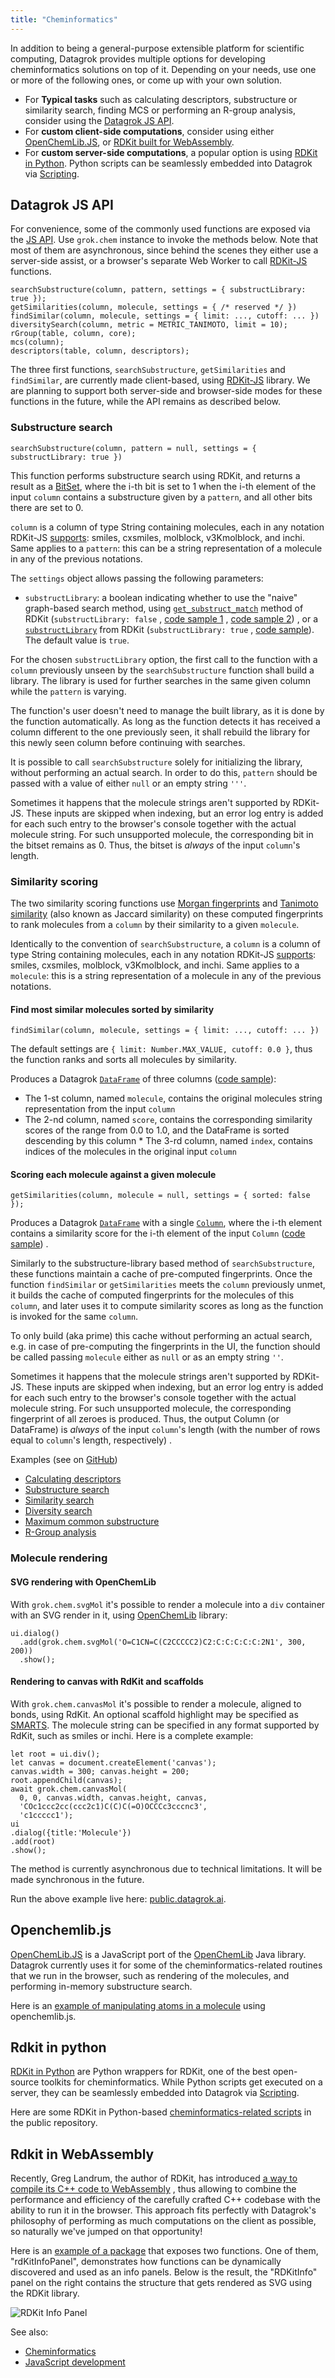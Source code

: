```yaml
---
title: "Cheminformatics"
---
```


In addition to being a general-purpose extensible platform for scientific computing, Datagrok provides multiple options
for developing cheminformatics solutions on top of it. Depending on your needs, use one or more of the following ones,
or come up with your own solution.

* For **Typical tasks** such as calculating descriptors, substructure or similarity search, finding MCS or performing an
  R-group analysis, consider using the [Datagrok JS API](#datagrok-js-api).
* For **custom client-side computations**, consider using either [OpenChemLib.JS](#openchemlibjs),
  or [RDKit built for WebAssembly](#rdkit-in-webassembly).
* For **custom server-side computations**, a popular option is using
  [RDKit in Python](#rdkit-in-python). Python scripts can be seamlessly embedded into Datagrok
  via [Scripting](../../../compute/scripting.md).

## Datagrok JS API

For convenience, some of the commonly used functions are exposed via the [JS API](../packages/js-api.md). Use `grok.chem`
instance to invoke the methods below. Note that most of them are asynchronous, since behind the scenes they either use a
server-side assist, or a browser's separate Web Worker to call [RDKit-JS](https://github.com/rdkit/RDKitjs) functions.

```
searchSubstructure(column, pattern, settings = { substructLibrary: true });
getSimilarities(column, molecule, settings = { /* reserved */ })
findSimilar(column, molecule, settings = { limit: ..., cutoff: ... })
diversitySearch(column, metric = METRIC_TANIMOTO, limit = 10);
rGroup(table, column, core);
mcs(column);
descriptors(table, column, descriptors);
```

The three first functions, `searchSubstructure`, `getSimilarities` and `findSimilar`, are currently made client-based,
using [RDKit-JS](https://github.com/rdkit/RDKitjs) library. We are planning to support both server-side and browser-side
modes for these functions in the future, while the API remains as described below.

### Substructure search

`searchSubstructure(column, pattern = null, settings = { substructLibrary: true })`

This function performs substructure search using RDKit, and returns a result as a [BitSet](../packages/js-api.md#bitset),
where the i-th bit is set to 1 when the i-th element of the input `column` contains a substructure given by a `pattern`,
and all other bits there are set to 0.

`column` is a column of type String containing molecules, each in any notation
RDKit-JS [supports](https://github.com/rdkit/rdkit/blob/master/Code/MinimalLib/minilib.h): smiles, cxsmiles, molblock,
v3Kmolblock, and inchi. Same applies to a `pattern`: this can be a string representation of a molecule in any of the
previous notations.

The `settings` object allows passing the following parameters:

* `substructLibrary`: a boolean indicating whether to use the "naive" graph-based search method,
  using [`get_substruct_match`](https://www.rdkit.org/docs/source/rdkit.Chem.rdchem.html) method of
  RDKit (`substructLibrary: false`
  , [code sample 1](https://public.datagrok.ai/js/samples/domains/chem/substructure-search-simple)
  , [code sample 2](https://public.datagrok.ai/js/samples/domains/chem/substructure-search-library))
  , or a [`substructLibrary`](https://rdkit.blogspot.com/2018/02/introducing-substructlibrary.html)
  from RDKit (`substructLibrary: true`
  , [code sample](https://public.datagrok.ai/js/samples/domains/chem/substructure-search-library)). The default value
  is `true`.

For the chosen `substructLibrary` option, the first call to the function with a `column` previously unseen by
the `searchSubstructure` function shall build a library. The library is used for further searches in the same given
column while the `pattern` is varying.

The function's user doesn't need to manage the built library, as it is done by the function automatically. As long as
the function detects it has received a column different to the one previously seen, it shall rebuild the library for
this newly seen column before continuing with searches.

It is possible to call `searchSubstructure` solely for initializing the library, without performing an actual search. In
order to do this, `pattern` should be passed with a value of either `null` or an empty string `'''`.

Sometimes it happens that the molecule strings aren't supported by RDKit-JS. These inputs are skipped when indexing, but
an error log entry is added for each such entry to the browser's console together with the actual molecule string. For
such unsupported molecule, the corresponding bit in the bitset remains as 0. Thus, the bitset is *always* of the
input `column`'s length.

### Similarity scoring

The two similarity scoring functions
use [Morgan fingerprints](https://www.rdkit.org/docs/GettingStartedInPython.html#morgan-fingerprints-circular-fingerprints)
and [Tanimoto similarity](https://en.wikipedia.org/wiki/Chemical_similarity) (also known as Jaccard similarity) on these
computed fingerprints to rank molecules from a `column` by their similarity to a given `molecule`.

Identically to the convention of `searchSubstructure`, a `column` is a column of type String containing molecules, each
in any notation RDKit-JS [supports](https://github.com/rdkit/rdkit/blob/master/Code/MinimalLib/minilib.h): smiles,
cxsmiles, molblock, v3Kmolblock, and inchi. Same applies to a `molecule`: this is a string representation of a molecule
in any of the previous notations.

#### Find most similar molecules sorted by similarity

`findSimilar(column, molecule, settings = { limit: ..., cutoff: ... })`

The default settings are `{ limit: Number.MAX_VALUE, cutoff: 0.0 }`, thus the function ranks and sorts all molecules by
similarity.

Produces a Datagrok [`DataFrame`](https://datagrok.ai/js-api/classes/dg.DataFrame) of three
columns ([code sample](https://public.datagrok.ai/js/samples/domains/chem/similarity-scoring-sorted)):

* The 1-st column, named `molecule`, contains the original molecules string representation from the input `column`
* The 2-nd column, named `score`, contains the corresponding similarity scores of the range from 0.0 to 1.0, and the
  DataFrame is sorted descending by this column * The 3-rd column, named `index`, contains indices of the molecules in
  the original input `column`

#### Scoring each molecule against a given molecule

`getSimilarities(column, molecule = null, settings = { sorted: false });`

Produces a Datagrok [`DataFrame`](https://datagrok.ai/js-api/classes/dg.DataFrame) with a
single [`Column`](https://datagrok.ai/js-api/classes/dg.Column), where the i-th element contains a similarity score for
the i-th element of the
input `Column` ([code sample](https://public.datagrok.ai/js/samples/domains/chem/similarity-scoring-scores))
.

Similarly to the substructure-library based method of `searchSubstructure`, these functions maintain a cache of
pre-computed fingerprints. Once the function `findSimilar` or `getSimilarities` meets the `column` previously unmet, it
builds the cache of computed fingerprints for the molecules of this `column`, and later uses it to compute similarity
scores as long as the function is invoked for the same `column`.

To only build (aka prime) this cache without performing an actual search, e.g. in case of pre-computing the fingerprints
in the UI, the function should be called passing `molecule` either as `null` or as an empty string `''`.

Sometimes it happens that the molecule strings aren't supported by RDKit-JS. These inputs are skipped when indexing, but
an error log entry is added for each such entry to the browser's console together with the actual molecule string. For
such unsupported molecule, the corresponding fingerprint of all zeroes is produced. Thus, the output Column (or
DataFrame) is *always* of the input `column`'s length (with the number of rows equal to `column`'s length, respectively)
.

Examples (see on [GitHub](https://github.com/datagrok-ai/public/tree/master/packages/ApiSamples/scripts/domains/chem))

* [Calculating descriptors](https://public.datagrok.ai/js/samples/domains/chem/descriptors)
* [Substructure search](https://public.datagrok.ai/js/samples/domains/chem/substructure-search)
* [Similarity search](https://public.datagrok.ai/js/samples/domains/chem/similarity-search)
* [Diversity search](https://public.datagrok.ai/js/samples/domains/chem/diversity-search)
* [Maximum common substructure](https://public.datagrok.ai/js/samples/domains/chem/mcs)
* [R-Group analysis](https://public.datagrok.ai/js/samples/domains/chem/r-group)

### Molecule rendering

#### SVG rendering with OpenChemLib

With `grok.chem.svgMol` it's possible to render a molecule into a `div` container with an SVG render in it,
using [OpenChemLib](https://github.com/cheminfo/openchemlib-js) library:

```
ui.dialog()
  .add(grok.chem.svgMol('O=C1CN=C(C2CCCCC2)C2:C:C:C:C:C:2N1', 300, 200))
  .show();
```

#### Rendering to canvas with RdKit and scaffolds

With `grok.chem.canvasMol` it's possible to render a molecule, aligned to bonds, using RdKit. An optional scaffold
highlight may be specified as
[SMARTS](https://en.wikipedia.org/wiki/SMILES_arbitrary_target_specification). The molecule string can be specified in
any format supported by RdKit, such as smiles or inchi. Here is a complete example:

```
let root = ui.div();
let canvas = document.createElement('canvas');
canvas.width = 300; canvas.height = 200;
root.appendChild(canvas);
await grok.chem.canvasMol(
  0, 0, canvas.width, canvas.height, canvas,
  'COc1ccc2cc(ccc2c1)C(C)C(=O)OCCCc3cccnc3',
  'c1ccccc1');
ui
.dialog({title:'Molecule'})
.add(root)
.show();
```

The method is currently asynchronous due to technical limitations. It will be made synchronous in the future.

Run the above example live here: [public.datagrok.ai](https://public.datagrok.ai).

## Openchemlib.js

[OpenChemLib.JS](https://github.com/cheminfo/openchemlib-js) is a JavaScript port of the
[OpenChemLib](https://github.com/actelion/openchemlib) Java library. Datagrok currently uses it for some of the
cheminformatics-related routines that we run in the browser, such as rendering of the molecules, and performing
in-memory substructure search.

Here is
an [example of manipulating atoms in a molecule](https://public.datagrok.ai/js/samples/domains/chem/mol-atoms-bonds)
using openchemlib.js.

## Rdkit in python

[RDKit in Python](https://www.rdkit.org/docs/GettingStartedInPython.html) are Python wrappers for RDKit, one of the best
open-source toolkits for cheminformatics. While Python scripts get executed on a server, they can be seamlessly embedded
into Datagrok via [Scripting](../../../compute/scripting.md).

Here are some RDKit in
Python-based [cheminformatics-related scripts](https://github.com/datagrok-ai/public/tree/master/packages/Chem/scripts)
in the public repository.

## Rdkit in WebAssembly

Recently, Greg Landrum, the author of RDKit, has introduced
[a way to compile its C++ code to WebAssembly](https://rdkit.blogspot.com/2019/11/introducing-new-rdkit-javascript.html)
, thus allowing to combine the performance and efficiency of the carefully crafted C++ codebase with the ability to run
it in the browser. This approach fits perfectly with Datagrok's philosophy of performing as much computations on the
client as possible, so naturally we've jumped on that opportunity!

Here is an [example of a package](https://github.com/datagrok-ai/public/tree/master/packages/Chem)
that exposes two functions. One of them, "rdKitInfoPanel", demonstrates how functions can be dynamically discovered and
used as an info panels. Below is the result, the "RDKitInfo" panel on the right contains the structure that gets
rendered as SVG using the RDKit library.

![RDKit Info Panel](rdkit-info-panel.png)

See also:

* [Cheminformatics](../../../datagrok/solutions/domains/chem/chem.md)
* [JavaScript development](../../develop.md)
